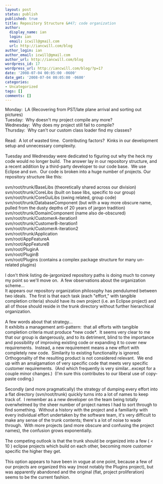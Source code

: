 ```yaml
---
layout: post
status: publish
published: true
title: Repository Structure &#47; code organization
author:
  display_name: ian
  login: ian
  email: icwill@gmail.com
  url: http://iancwill.com/blog
author_login: ian
author_email: icwill@gmail.com
author_url: http://iancwill.com/blog
wordpress_id: 17
wordpress_url: http://iancwill.com/blog/?p=17
date: '2008-07-04 00:05:00 -0600'
date_gmt: '2008-07-04 00:05:00 -0600'
categories:
- Uncategorized
tags: []
comments: []
---
```

<p>Monday:&nbsp; LA (Recovering from PST&#47;late plane arrival and sorting out pictures)<br &#47;>Tuesday:&nbsp; Why doesn't my project compile any more?<br &#47;>Wednesday:&nbsp; Why does my project still fail to compile?<br &#47;>Thursday:&nbsp; Why can't our custom class loader find my classes?<br &#47;><br &#47;>Read:&nbsp; A lot of wasted time.&nbsp; Contributing factors?&nbsp; Kinks in our development setup and unnecessary complexity.<br &#47;><br &#47;>Tuesday and Wednesday were dedicated to figuring out why the heck my code would no longer build.&nbsp; The answer lay in our repository structure, and a recent addition by a third-party developer to our code base.&nbsp; We use Eclipse and svn.&nbsp; Our code is broken into a huge number of projects.&nbsp;Our repository structure like this: <br &#47;><br &#47;>svn&#47;root&#47;trunk&#47;BaseLibs (theoretically shared across our division)<br &#47;>svn&#47;root&#47;trunk&#47;CoreLibs (built on base libs, specific to our group)<br &#47;>svn&#47;root&#47;trunk&#47;CoreGuiLibs (swing related, group code)<br &#47;>svn&#47;root&#47;trunk&#47;DatabaseComponent (but with a way more obscure name, pulled from the dusty depths of 20 years of jargon tradition)<br &#47;>svn&#47;root&#47;trunk&#47;DomainComponent (name also de-obscured)<br &#47;>svn&#47;root&#47;trunk&#47;CustomerA-iteration1<br &#47;>svn&#47;root&#47;trunk&#47;CustomerB-iteration1<br &#47;>svn&#47;root&#47;trunk&#47;CustomerA-iteration2<br &#47;>svn&#47;root&#47;trunk&#47;Application<br &#47;>svn&#47;root&#47;AppFeatureA<br &#47;>svn&#47;root&#47;AppFeatureB<br &#47;>svn&#47;root&#47;PluginA<br &#47;>svn&#47;root&#47;PluginB<br &#47;>svn&#47;root&#47;Plugins (contains a complex package structure for many un-related plugins)<br &#47;><br &#47;>I don't think listing de-jargonized repository paths is doing much to convey my point so we'll move on.&nbsp; A few observations about the organization scheme...<br &#47;>It appears our repository organization philosophy has pendulumed between two ideals.&nbsp; The first is that each task (each "effort," with tangible completion criteria) should have its own project (i.e. an Eclipse project) and all of those should reside in the trunk directory without further hierarchical organization.&nbsp; <br &#47;><br &#47;>A few words about that strategy...<br &#47;>It exhibits a management anti-pattern:&nbsp; that all efforts with tangible completion criteria must produce *new code*.&nbsp; It seems very clear to me that our group is dangerously, and to its detriment, blind to the importance and possibility of improving existing code or expanding it to cover new requirements.&nbsp; Instead, a new requirement means a new effort with completely new code.&nbsp; Similarity to existing functionality is ignored.&nbsp; Orthogonality of the resulting product is not considered relevant.&nbsp; We end up with an amalgamation of very specific code that meets very specific customer requirements.&nbsp; (And which frequently is very similar...except for a couple minor changes.)&nbsp; (I'm sure this contributes to our liberal use of copy-paste coding.)<br &#47;><br &#47;>Secondly (and more pragmatically) the strategy of dumping every effort into a flat directory (svn&#47;root&#47;trunk) quickly turns into a lot of names to keep track of.&nbsp; I remember as a new developer on the team being totally overwhelmed by the sheer number of project names I had to sort through to find something.&nbsp; Without a history with the project and a familiarity with every individual effort undertaken by the software team, it's very difficult to make any sense of the trunk contents; there's a lot of noise to wade through.&nbsp; With more projects (and more obscure and confusing the project names), the confusion grows exponentially.<br &#47;><br &#47;>The competing outlook is that the trunk should be organized into a few ( < 10 ) eclipse projects which build on each other, becoming more customer specific the higher they get.&nbsp; <br &#47;><br &#47;>This option appears to have been in vogue at one point, because a few of our projects are organized this way (most notably the Plugins project), but was apparently abandoned and the original (flat, project proliferation) seems to be the current fashion.</p>
